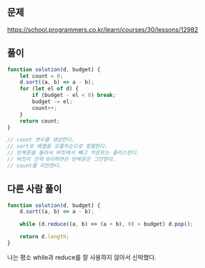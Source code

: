 ## 문제
https://school.programmers.co.kr/learn/courses/30/lessons/12982
## 풀이
```javascript
function solution(d, budget) {
    let count = 0;
    d.sort((a, b) => a - b);
    for (let el of d) {
        if (budget - el < 0) break;
        budget -= el;
        count++;
    }
    return count;
}

// count 변수를 생성한다.
// sort로 배열을 오름차순으로 정렬한다.
// 반복문을 돌려서 버짓에서 빼고 카운트는 플러스한다.
// 버짓이 만약 0이하면은 반복문은 그만한다.
// count를 리턴한다.
```
## 다른 사람 풀이
```javascript
function solution(d, budget) {
    d.sort((a, b) => a - b);

    while (d.reduce((a, b) => (a + b), 0) > budget) d.pop();

    return d.length;
}
```
나는 평소 while과 reduce를 잘 사용하지 않아서 신박했다.
